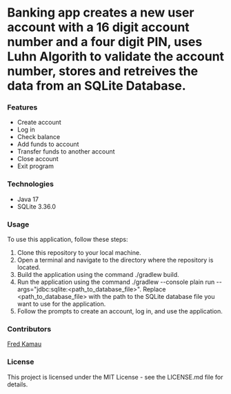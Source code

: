 # Banking app creates a new user account with a 16 digit account number and a four digit PIN, uses Luhn Algorith to validate the account number, stores and retreives  the data from an SQLite Database. 
### Features
* Create account
* Log in
* Check balance
* Add funds to account
* Transfer funds to another account
* Close account
* Exit program
### Technologies
* Java 17
* SQLite 3.36.0
### Usage
To use this application, follow these steps:

1. Clone this repository to your local machine.
2. Open a terminal and navigate to the directory where the repository is located.
3. Build the application using the command ./gradlew build.
4. Run the application using the command ./gradlew --console plain run --args="jdbc:sqlite:<path_to_database_file>". Replace <path_to_database_file> with the path to the SQLite database file you want to use for the application.
5. Follow the prompts to create an account, log in, and use the application.
### Contributors
[Fred Kamau](https://github.com/fredrick-kamau1)
### License
This project is licensed under the MIT License - see the LICENSE.md file for details.
